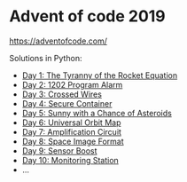 # Advent of code 2019

https://adventofcode.com/

Solutions in Python:

- [Day 1: The Tyranny of the Rocket Equation](/1/)
- [Day 2: 1202 Program Alarm](/2/)
- [Day 3: Crossed Wires](/3/)
- [Day 4: Secure Container](/4/)
- [Day 5: Sunny with a Chance of Asteroids](/5/)
- [Day 6: Universal Orbit Map](/6/)
- [Day 7: Amplification Circuit](/7/)
- [Day 8: Space Image Format](/8/)
- [Day 9: Sensor Boost](/9/)
- [Day 10: Monitoring Station](/10/)
- ...
